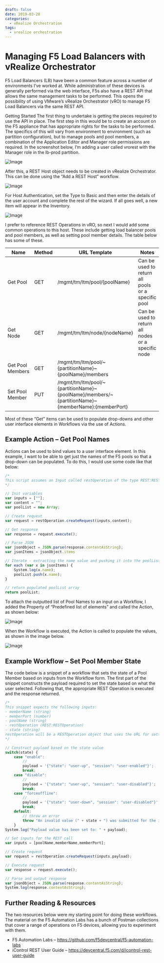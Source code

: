 ```yaml
---
draft: false
date: 2019-03-28
categories:
  - vRealize Orchestration
tags:
  - vrealize orchestration
---
```

# Managing F5 Load Balancers with vRealize Orchestrator

F5 Load Balancers (LB) have been a common feature across a number of environments I’ve worked at. While administration of these devices is generally performed via the web interface, F5s also have a REST API that allows the same management tasks to be performed. This opens the possibility of using VMware’s vRealize Orchestrator (vRO) to manage F5 Load Balancers via the same REST API.
<!-- more -->
Getting Started
The first thing to undertake is getting the pieces required to use the API in place. The first step in this would be to create an account on the F5 appliance that has appropriate rights for the tasks to be performed. The specifics of this will vary from environment to environment (such as partition configuration), but to manage pools and pool members, a combination of the Application Editor and Manager role permissions are required. In the screenshot below, I’m adding a user called vrorest with the Manager role in the lb-prod partition.

![Image](../media/2019-03-28-001.png)

After this, a REST Host object needs to be created in vRealize Orchestrator. This can be done using the “Add a REST Host” workflow.

![Image](../media/2019-03-28-002.png)

For Host Authentication, set the Type to Basic and then enter the details of the user account and complete the rest of the wizard. If all goes well, a new item will appear in the Inventory.

![Image](../media/2019-03-28-003.png)

I prefer to reference REST Operations in vRO, so next I would add some common operations to this host. These include getting load balancer pools and pool members, as well as setting pool member details. The table below has some of these.

|Name	|Method	|URL Template	|Notes|
|---|---|---|---|
|Get Pool	|GET	|/mgmt/tm/ltm/pool/{poolName}	|Can be used to return all pools or a specific pool|
Get Node	|GET	|/mgmt/tm/ltm/node/{nodeName}	|Can be used to return all nodes or a specific node|
Get Pool Members	|GET	|/mgmt/tm/ltm/pool/~{partitionName}~{poolName}/members	| |
|Set Pool Member	|PUT	|/mgmt/tm/ltm/pool/~{partitionName}~{poolName}/members/~{partitionName}~{memberName}:{memberPort}	| |

Most of these “Get” items can be used to populate drop-downs and other user interface elements in Workflows via the use of Actions.

## Example Action – Get Pool Names
Actions can be used to bind values to a user interface element. In this example, I want to be able to get just the names of the F5 pools so that a drop-down can be populated. To do this, I would use some code like that below:

``` javascript
/*
This script assumes an Input called restOperation of the type REST:RESTOperation and has a return type of Array/String 
*/

// Init variables
var inputs = [""];
var content = "";
var poolList = new Array;

// Create request
var request = restOperation.createRequest(inputs,content);

// Get response
var response = request.execute();

// Parse JSON
var jsonObject = JSON.parse(response.contentAsString);
var jsonItems = jsonObject.items

// Iterate - extracting the name value and pushing it into the poolList array
for each (var x in jsonItems) {
	System.log(x.name);
	poolList.push(x.name);
}

// return populated poolList array
return poolList;
```
To attach the outputted list of Pool Names to an input on a Workflow, I added the Property of “Predefined list of elements” and called the Action, as shown below:

![Image](../media/2019-03-28-004.png)

When the Workflow is executed, the Action is called to populate the values, as shown in the image below.

![Image](../media/2019-03-28--005.png)

## Example Workflow – Set Pool Member State
The code below is a snippet of a workflow that sets the state of a Pool Member based on inputs from the Workflow form. The first part of the snippet constructs the payload required to set the state based on what the user selected. Following that, the appropriate REST Operation is executed and the response returned.

``` javascript
/*
This snippet expects the following inputs:
- memberName (string)
- memberPort (number)
- poolName (string)
- restOperation (REST:RESTOperation)
- state (string)
restOperation will be a RESTOperation object that uses the URL for setting a Pool Member's state
*/

// Construct payload based on the state value
switch(state) {
	case "enable":
		//
		payload = '{"state": "user-up", "session": "user-enabled"}';
		break;
	case "disable":
		//
		payload = '{"state": "user-up", "session": "user-disabled"}';
		break;
	case "forceoffline":
		//
		payload = '{"state": "user-down", "session": "user-disabled"}';
		break;
	default:
		// throw an error
		throw "An invalid value (" + state + ") was submitted for the input parameter state";
	}
System.log("Payload value has been set to: " + payload);

// Set inputs for the REST call
var inputs = [poolName,memberName,memberPort];

// Create request
var request = restOperation.createRequest(inputs,payload);

// Execute request
var response = request.execute();

// Parse and output response
var jsonObject = JSON.parse(response.contentAsString);
System.log(response.contentAsString);
```

## Further Reading & Resources
The two resources below were my starting point for doing these workflows. The material on the F5 Automation Labs has a bunch of Postman collections that cover a range of operations on F5 devices, allowing you to experiment with them.

* F5 Automation Labs – https://github.com/f5devcentral/f5-automation-labs
* iControl REST User Guide – https://devcentral.f5.com/d/icontrol-rest-user-guide
